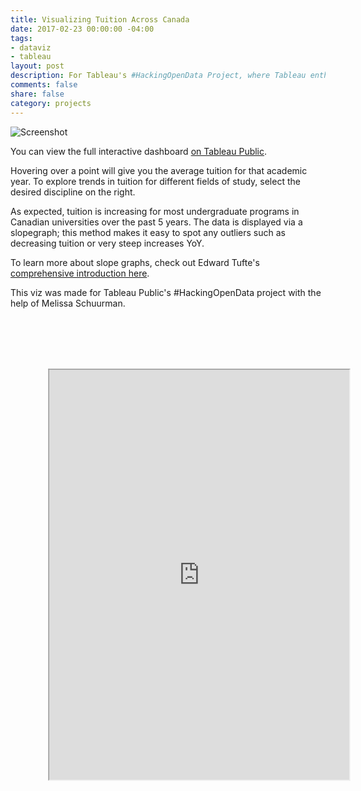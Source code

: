 ```yaml
---
title: Visualizing Tuition Across Canada
date: 2017-02-23 00:00:00 -04:00
tags:
- dataviz
- tableau
layout: post
description: For Tableau's #HackingOpenData Project, where Tableau enthusiasts were challenged to make good with data viz by "hacking" open data and collaboratively visualizing the stories within it.
comments: false
share: false
category: projects
---
```


![Screenshot](http://www.justinsjlee.com/costofstudying1.png "Cost of Studying 1 PNG")

You can view the full interactive dashboard [on Tableau Public](https://public.tableau.com/profile/justin.sj.lee#!/vizhome/TuitionCostsRisingAcrossCanada/Main).

Hovering over a point will give you the average tuition for that academic year. To explore trends in tuition for different fields of study, select the desired discipline on the right.

As expected, tuition is increasing for most undergraduate programs in Canadian universities over the past 5 years. The data is displayed via a slopegraph; this method makes it easy to spot any outliers such as decreasing tuition or very steep increases YoY. 

To learn more about slope graphs, check out Edward Tufte's [comprehensive introduction here](https://www.edwardtufte.com/bboard/q-and-a-fetch-msg?msg_id=0003nk).

This viz was made for Tableau Public's #HackingOpenData project with the help of Melissa Schuurman.

<iframe src="https://public.tableau.com/views/TuitionCostsRisingAcrossCanada/Main?:embed=true&:display_count=yes&:showVizHome=no" width="600" height="820" style="-webkit-transform:scale(0.80);-moz-transform-scale(0.80);"></iframe>
